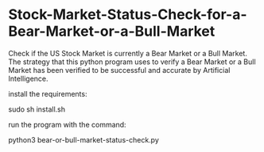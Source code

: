 # Stock-Market-Status-Check-for-a-Bear-Market-or-a-Bull-Market
Check if the US Stock Market is currently a Bear Market or a Bull Market. The strategy that this python program uses to verify a Bear Market or a Bull Market has been verified to be successful and accurate by Artificial Intelligence. 

install the requirements: 

sudo sh install.sh 

run the program with the command: 

python3 bear-or-bull-market-status-check.py
